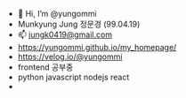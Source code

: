 - 👋 Hi, I’m @yungommi
- Munkyung Jung 정문경 (99.04.19)
- 📫 jungk0419@gmail.com
- https://yungommi.github.io/my_homepage/
- https://velog.io/@yungommi
- frontend 공부중
- python javascript nodejs react
- 


<!---
yungommi/yungommi is a ✨ special ✨ repository because its `README.md` (this file) appears on your GitHub profile.
You can click the Preview link to take a look at your changes.
--->
